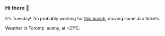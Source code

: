 ### Hi there :wave:

It's Tuesday! I'm probably working for [this bunch](https://github.com/kohofinancial), moving some Jira tickets.

Weather in Toronto: sunny, at +21°C.
